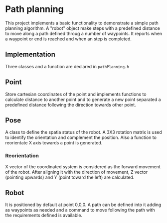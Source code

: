 # Path planning
This project implements a basic functionality to demonstrate a simple path planning algorithm. A "robot" object make steps with a predefined distance to move along a path defined throug a number of waypoints. It reports when a waypoint or end is reached and when an step is completed.
## Implementation
Three classes and a function are declared in `pathPlanning.h`
## Point
Store cartesian coordinates of the point and implements functions to calculate distance to another point and to generate a new point separated a predefined distance following the direction towards other point.
## Pose
A class to define the spatia status of the robot. A 3X3 rotation matrix is used to identify the orientation and complement the position. Also a function to reorientate X axis towards a point is generated.
### Reorientation
X vector of the coordinated system is considered as the forward movement of the robot. After aligning it with the direction of movement, Z vector (pointing upwards) and Y (point toward the left) are calculated.
## Robot
It is positioned by default at point 0,0,0. A path can be defined into it adding as waypoints as needed and a command to move following the path with the requirements defined is available.